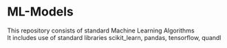 # ML-Models

This repository consists of standard Machine Learning Algorithms<br>
It includes use of standard libraries scikit_learn, pandas, tensorflow, quandl
